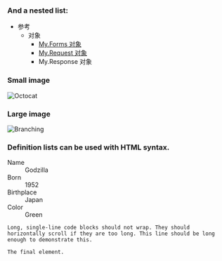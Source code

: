 ### And a nested list:

- 参考
  - 对象
    - <a href='baiyunwai.github.io/docs/reference/objects/my-forms-object'>My.Forms 对象</a>
    - <a href='baiyunwai.github.io/docs/reference/objects/my-request-object'>My.Request 对象</a>
    - <a href='baiyunwai.github.io/docs/reference/objects/my-response-object'></a>My.Response 对象


### Small image

![Octocat](https://assets-cdn.github.com/images/icons/emoji/octocat.png)

### Large image

![Branching](https://guides.github.com/activities/hello-world/branching.png)


### Definition lists can be used with HTML syntax.

<dl>
<dt>Name</dt>
<dd>Godzilla</dd>
<dt>Born</dt>
<dd>1952</dd>
<dt>Birthplace</dt>
<dd>Japan</dd>
<dt>Color</dt>
<dd>Green</dd>
</dl>

```
Long, single-line code blocks should not wrap. They should horizontally scroll if they are too long. This line should be long enough to demonstrate this.
```

```
The final element.
```
